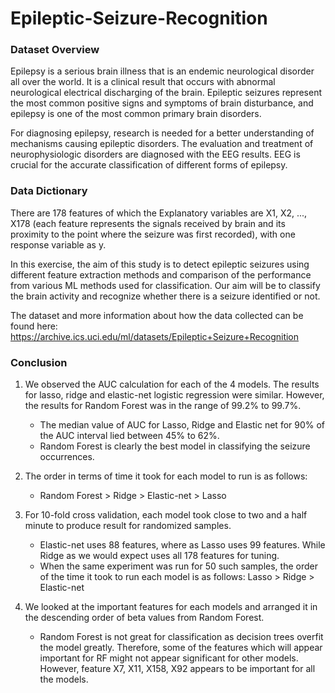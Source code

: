 # Epileptic-Seizure-Recognition


### Dataset Overview
Epilepsy is a serious brain illness that is an endemic neurological disorder all over the world. It is a clinical result that occurs with abnormal neurological electrical discharging of the brain. Epileptic seizures represent the most common positive signs and symptoms of brain disturbance, and epilepsy is one of the most common primary brain disorders. 

For diagnosing epilepsy, research is needed for a better understanding of mechanisms causing epileptic disorders. The evaluation and treatment of neurophysiologic disorders are diagnosed with the EEG results. EEG is crucial for the accurate classification of different forms of epilepsy.


### Data Dictionary
There are 178 features of which the Explanatory variables are X1, X2, ..., X178 (each feature represents the signals received by brain and its proximity to the point where the seizure was first recorded), with one response variable as y.

In this exercise, the aim of this study is to detect epileptic seizures using different feature extraction methods and comparison of the performance from various ML methods used for classification. Our aim will be to classify the brain activity and recognize whether there is a seizure identified or not. 

The dataset and more information about how the data collected can be found here:
https://archive.ics.uci.edu/ml/datasets/Epileptic+Seizure+Recognition


### Conclusion
1. We observed the AUC calculation for each of the 4 models. The results for lasso, ridge and elastic-net logistic regression were similar.   However, the results for Random Forest was in the range of 99.2% to 99.7%.
	- The median value of AUC for Lasso, Ridge and Elastic net for 90% of the AUC interval lied between 45% to 62%. 
	- Random Forest is clearly the best model in classifying the seizure occurrences.
	

2. The order in terms of time it took for each model to run is as follows:
	- Random Forest > Ridge > Elastic-net > Lasso


3. For 10-fold cross validation, each model took close to two and a half minute to produce result for randomized samples.
	- Elastic-net uses 88 features, where as Lasso uses 99 features. While Ridge as we would expect uses all 178 features for tuning.
	- When the same experiment was run for 50 such samples, the order of the time it took to run each model is as follows:
	     Lasso > Ridge > Elastic-net


4. We looked at the important features for each models and arranged it in the descending order of beta values from Random Forest.
	- Random Forest is not great for classification as decision trees overfit the model greatly. Therefore, some of the features which will appear important for RF might not appear significant for other models. However, feature X7, X11, X158, X92 appears to be important for all the models.


